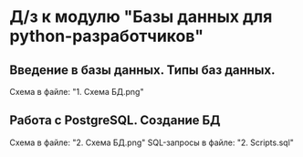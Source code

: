 # Д/з к модулю "Базы данных для python-разработчиков"

## Введение в базы данных. Типы баз данных.

Схема в файле: "1. Схема БД.png"

## Работа с PostgreSQL. Создание БД

Схема в файле: "2. Схема БД.png"
SQL-запросы в файле: "2. Scripts.sql"